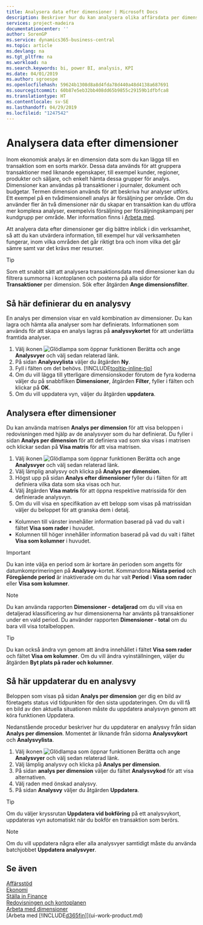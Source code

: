 ```yaml
---
title: Analysera data efter dimensioner | Microsoft Docs
description: Beskriver hur du kan analysera olika affärsdata per dimension.
services: project-madeira
documentationcenter: ''
author: SorenGP
ms.service: dynamics365-business-central
ms.topic: article
ms.devlang: na
ms.tgt_pltfrm: na
ms.workload: na
ms.search.keywords: bi, power BI, analysis, KPI
ms.date: 04/01/2019
ms.author: sgroespe
ms.openlocfilehash: 59624b1308d8a8d4fda78d440a48d4138a687691
ms.sourcegitcommit: 60b87e5eb32bb408dd65b9855c29159b1dfbfca8
ms.translationtype: HT
ms.contentlocale: sv-SE
ms.lasthandoff: 04/29/2019
ms.locfileid: "1247542"
---
```

#  <a name="analyze-data-by-dimensions"></a>Analysera data efter dimensioner
Inom ekonomisk analys är en dimension data som du kan lägga till en transaktion som en sorts markör. Dessa data används för att gruppera transaktioner med liknande egenskaper, till exempel kunder, regioner, produkter och säljare, och enkelt hämta dessa grupper för analys. Dimensioner kan användas på transaktioner i journaler, dokument och budgetar. Termen dimension används för att beskriva hur analyser utförs. Ett exempel på en tvådimensionell analys är försäljning per område. Om du använder fler än två dimensioner när du skapar en transaktion kan du utföra mer komplexa analyser, exempelvis försäljning per försäljningskampanj per kundgrupp per område. Mer information finns i [Arbeta med](finance-dimensions.md).

Att analyera data efter dimensioner ger dig bättre inblick i din verksamhet, så att du kan utvärdera information, till exempel hur väl verksamheten fungerar, inom vilka områden det går riktigt bra och inom vilka det går sämre samt var det krävs mer resurser.

> [!TIP]
> Som ett snabbt sätt att analysera transaktionsdata med dimensioner kan du filtrera summorna i kontoplanen och posterna på alla sidor för **Transaktioner** per dimension. Sök efter åtgärden **Ange dimensionsfilter**.

## <a name="to-set-up-an-analysis-view"></a>Så här definierar du en analysvy  
En analys per dimension visar en vald kombination av dimensioner. Du kan lagra och hämta alla analyser som har definierats. Informationen som används för att skapa en analys lagras på **analysvykortet** för att underlätta framtida analyser.  

1. Välj ikonen ![Glödlampa som öppnar funktionen Berätta](media/ui-search/search_small.png "Berätta vad du vill göra") och ange **Analysvyer** och välj sedan relaterad länk.  
2. På sidan **Analysvylista** väljer du åtgärden **Ny**.
3. Fyll i fälten om det behövs. [!INCLUDE[tooltip-inline-tip](includes/tooltip-inline-tip_md.md)]
4. Om du vill lägga till ytterligare dimensionskoder förutom de fyra koderna väljer du på snabbfliken **Dimensioner**, åtgärden **Filter**, fyller i fälten och klickar på **OK**.  
5. Om du vill uppdatera vyn, väljer du åtgärden **uppdatera**.

## <a name="to-analyze-by-dimensions"></a>Analysera efter dimensioner
Du kan använda matrisen **Analys per dimension** för att visa beloppen i redovisningen med hjälp av de analysvyer som du har definierat. Du fyller i sidan **Analys per dimension** för att definiera vad som ska visas i matrisen och klickar sedan på **Visa matris** för att visa matrisen.  

1. Välj ikonen ![Glödlampa som öppnar funktionen Berätta](media/ui-search/search_small.png "Berätta vad du vill göra") och ange **Analysvyer** och välj sedan relaterad länk.  
2. Välj lämplig analysvy och klicka på **Analys per dimension**.
3. Högst upp på sidan **Analys efter dimensioner** fyller du i fälten för att definiera vilka data som ska visas och hur.
4. Välj åtgärden **Visa matris** för att öppna respektive matrissida för den definierade analysvyn.
5. Om du vill visa en specifikation av ett belopp som visas på matrissidan väljer du beloppet för att granska dem i detalj.  

- Kolumnen till vänster innehåller information baserad på vad du valt i fältet **Visa som rader** i huvudet.  
- Kolumnen till höger innehåller information baserad på vad du valt i fältet **Visa som kolumner** i huvudet.

> [!IMPORTANT]  
>   Du kan inte välja en period som är kortare än perioden som angetts för datumkomprimeringen på **Analysvy**-kortet. Kommandona **Nästa period** och **Föregående period** är inaktiverade om du har valt **Period** i **Visa som rader** eller **Visa som kolumner**.  

> [!NOTE]  
>   Du kan använda rapporten **Dimensioner - detaljerad** om du vill visa en detaljerad klassificering av hur dimensionerna har använts på transaktioner under en vald period. Du använder rapporten **Dimensioner - total** om du bara vill visa totalbeloppen.  

> [!TIP]  
>   Du kan också ändra vyn genom att ändra innehållet i fältet **Visa som rader** och fältet **Visa om kolumner**. Om du vill ändra vyinställningen, väljer du åtgärden **Byt plats på rader och kolumner**.

## <a name="to-update-an-analysis-view"></a>Så här uppdaterar du en analysvy  
Beloppen som visas på sidan **Analys per dimension** ger dig en bild av företagets status vid tidpunkten för den sista uppdateringen. Om du vill få en bild av den aktuella situationen måste du uppdatera analysvyn genom att köra funktionen Uppdatera.

Nedanstående procedur beskriver hur du uppdaterar en analysvy från sidan **Analys per dimension**. Momentet är liknande från sidorna **Analysvykort** och **Analysvylista**.  

1. Välj ikonen ![Glödlampa som öppnar funktionen Berätta](media/ui-search/search_small.png "Berätta vad du vill göra") och ange **Analysvyer** och välj sedan relaterad länk.
2. Välj lämplig analysvy och klicka på **Analys per dimension**.
2. På sidan **analys per dimension** väljer du fältet **Analysvykod** för att visa alternativen.  
3. Välj raden med önskad analysvy.  
4. På sidan **Analysvy** väljer du åtgärden **Uppdatera**.  

> [!TIP]  
>   Om du väljer kryssrutan **Uppdatera vid bokföring** på ett analysvykort, uppdateras vyn automatiskt när du bokför en transaktion som berörs.

> [!NOTE]  
>   Om du vill uppdatera några eller alla analysvyer samtidigt måste du använda batchjobbet **Uppdatera analysvyer**.  

## <a name="see-also"></a>Se även
[Affärsstöd](bi.md)  
[Ekonomi](finance.md)  
[Ställa in Finance](finance-setup-finance.md)  
[Redovisningen och kontoplanen](finance-general-ledger.md)  
[Arbeta med dimensioner](finance-dimensions.md)  
[Arbeta med [!INCLUDE[d365fin](includes/d365fin_md.md)]](ui-work-product.md)  
